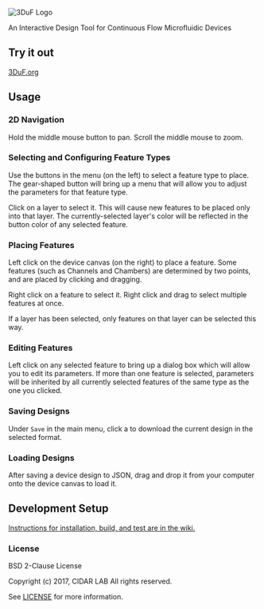 ![3DuF Logo](http://3duf.org/img/logo.png)

An Interactive Design Tool for Continuous Flow Microfluidic Devices

## Try it out

[3DuF.org](http://3duf.org)



## Usage

### 2D Navigation

Hold the middle mouse button to pan. Scroll the middle mouse to zoom. 

### Selecting and Configuring Feature Types

Use the buttons in the menu (on the left) to select a feature type to place.
The gear-shaped button will bring up a menu that will allow you to adjust the parameters for that feature type.

Click on a layer to select it. This will cause new features to be placed only into that layer. The currently-selected layer's color will be reflected in the button color of any selected feature. 

### Placing Features

Left click on the device canvas (on the right) to place a feature. Some features (such as Channels and Chambers) are determined by two points, and are placed by clicking and dragging.

Right click on a feature to select it. Right click and drag to select multiple features at once.

If a layer has been selected, only features on that layer can be selected this way.

### Editing Features

Left click on any selected feature to bring up a dialog box which will allow you to edit its parameters. If more than one feature is selected, parameters will be inherited by all currently selected features of the same type as the one you clicked.

### Saving Designs

Under ```Save``` in the main menu, click a to download the current design in the selected format. 

### Loading Designs

After saving a device design to JSON, drag and drop it from your computer onto the device canvas to load it.

## Development Setup

[Instructions for installation, build, and test are in the wiki.](https://github.com/CIDARLAB/3DuF/wiki/Building-and-Testing-3DuF)

### License

BSD 2-Clause License

Copyright (c) 2017, CIDAR LAB
All rights reserved.

See [LICENSE](/LICENSE) for more information.

